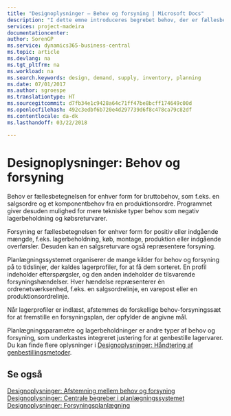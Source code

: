 ```yaml
---
title: "Designoplysninger – Behov og forsyning | Microsoft Docs"
description: "I dette emne introduceres begrebet behov, der er fællesbetegnelsen for enhver form for bruttobehov, som f.eks. en salgsordre og et komponentbehov fra en produktionsordre."
services: project-madeira
documentationcenter: 
author: SorenGP
ms.service: dynamics365-business-central
ms.topic: article
ms.devlang: na
ms.tgt_pltfrm: na
ms.workload: na
ms.search.keywords: design, demand, supply, inventory, planning
ms.date: 07/01/2017
ms.author: sgroespe
ms.translationtype: HT
ms.sourcegitcommit: d7fb34e1c9428a64c71ff47be8bcff174649c00d
ms.openlocfilehash: 492c3edbf6b720e4d297739d6f8c478ca79c82df
ms.contentlocale: da-dk
ms.lasthandoff: 03/22/2018

---
```

# <a name="design-details-demand-and-supply"></a>Designoplysninger: Behov og forsyning
Behov er fællesbetegnelsen for enhver form for bruttobehov, som f.eks. en salgsordre og et komponentbehov fra en produktionsordre. Programmet giver desuden mulighed for mere tekniske typer behov som negativ lagerbeholdning og købsreturvarer.  
  
Forsyning er fællesbetegnelsen for enhver form for positiv eller indgående mængde, f.eks. lagerbeholdning, køb, montage, produktion eller indgående overførsler. Desuden kan en salgsreturvare også repræsentere forsyning.  
  
Planlægningssystemet organiserer de mange kilder for behov og forsyning på to tidslinjer, der kaldes lagerprofiler, for at få dem sorteret. En profil indeholder efterspørgsler, og den anden indeholder de tilsvarende forsyningshændelser. Hver hændelse repræsenterer én ordrenetværksenhed, f.eks. en salgsordrelinje, en varepost eller en produktionsordrelinje.  
  
Når lagerprofiler er indlæst, afstemmes de forskellige behov-forsyningssæt for at fremstille en forsyningsplan, der opfylder de angivne mål.  
  
Planlægningsparametre og lagerbeholdninger er andre typer af behov og forsyning, som underkastes integreret justering for at genbestille lagervarer. Du kan finde flere oplysninger i [Designoplysninger: Håndtering af genbestillingsmetoder](design-details-handling-reordering-policies.md).  
  
## <a name="see-also"></a>Se også  
[Designoplysninger: Afstemning mellem behov og forsyning](design-details-balancing-demand-and-supply.md)   
[Designoplysninger: Centrale begreber i planlægningssystemet](design-details-central-concepts-of-the-planning-system.md)   
[Designoplysninger: Forsyningsplanlægning](design-details-supply-planning.md)
